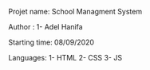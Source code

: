 Projet name:    School Managment System

Author :        1- Adel Hanifa

Starting time:  08/09/2020

Languages:      1- HTML
                2- CSS
                3- JS
